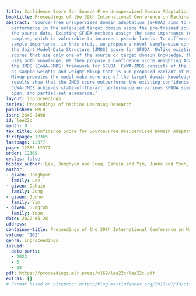 ```yaml
---
title: Confidence Score for Source-Free Unsupervised Domain Adaptation
booktitle: Proceedings of the 39th International Conference on Machine Learning
abstract: 'Source-free unsupervised domain adaptation (SFUDA) aims to obtain high
  performance in the unlabeled target domain using the pre-trained source model, not
  the source data. Existing SFUDA methods assign the same importance to all target
  samples, which is vulnerable to incorrect pseudo-labels. To differentiate between
  sample importance, in this study, we propose a novel sample-wise confidence score,
  the Joint Model-Data Structure (JMDS) score for SFUDA. Unlike existing confidence
  scores that use only one of the source or target domain knowledge, the JMDS score
  uses both knowledge. We then propose a Confidence score Weighting Adaptation using
  the JMDS (CoWA-JMDS) framework for SFUDA. CoWA-JMDS consists of the JMDS scores
  as sample weights and weight Mixup that is our proposed variant of Mixup. Weight
  Mixup promotes the model make more use of the target domain knowledge. The experimental
  results show that the JMDS score outperforms the existing confidence scores. Moreover,
  CoWA-JMDS achieves state-of-the-art performance on various SFUDA scenarios: closed,
  open, and partial-set scenarios.'
layout: inproceedings
series: Proceedings of Machine Learning Research
publisher: PMLR
issn: 2640-3498
id: lee22c
month: 0
tex_title: Confidence Score for Source-Free Unsupervised Domain Adaptation
firstpage: 12365
lastpage: 12377
page: 12365-12377
order: 12365
cycles: false
bibtex_author: Lee, Jonghyun and Jung, Dahuin and Yim, Junho and Yoon, Sungroh
author:
- given: Jonghyun
  family: Lee
- given: Dahuin
  family: Jung
- given: Junho
  family: Yim
- given: Sungroh
  family: Yoon
date: 2022-06-28
address:
container-title: Proceedings of the 39th International Conference on Machine Learning
volume: '162'
genre: inproceedings
issued:
  date-parts:
  - 2022
  - 6
  - 28
pdf: https://proceedings.mlr.press/v162/lee22c/lee22c.pdf
extras: []
# Format based on citeproc: http://blog.martinfenner.org/2013/07/30/citeproc-yaml-for-bibliographies/
---
```

